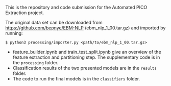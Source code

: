 This is the repository and code submission for the Automated PICO Extraction project.

The original data set can be downloaded from https://github.com/bepnye/EBM-NLP (ebm_nlp_1_00.tar.gz) and imported by running:

`$ python3 processing/importer.py <path/to/ebm_nlp_1_00.tar.gz>`

- feature_builder.ipynb and train_test_split.ipynb give an overview of the feature extraction and partitioning step. The supplementary code is in the `processing` folder.
- Classification results of the two presented models are in the `results` folder.
- The code to run the final models is in the `classifiers` folder.
